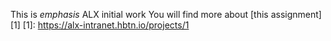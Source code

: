 This is *emphasis* ALX initial work
You will find more about [this assignment] [1]
    [1]: https://alx-intranet.hbtn.io/projects/1
    